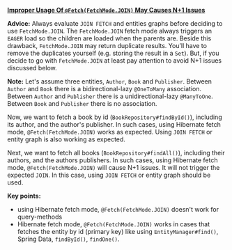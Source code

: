 
**[Improper Usage Of `@Fetch(FetchMode.JOIN)` May Causes N+1 Issues](https://github.com/andreipall/Spring-Boot-JPA/tree/master/HibernateSpringBootFetchJoinAndQueries)**

**Advice:** Always evaluate `JOIN FETCH` and entities graphs before deciding to use `FetchMode.JOIN`. The `FetchMode.JOIN` fetch mode always triggers an `EAGER` load so the children are loaded when the parents are. Beside this drawback, `FetchMode.JOIN` may return duplicate results. You’ll have to remove the duplicates yourself (e.g. storing the result in a `Set`). But, if you decide to go with `FetchMode.JOIN` at least pay attention to avoid N+1 issues discussed below.

**Note:** Let's assume three entities, `Author`, `Book` and `Publisher`. Between `Author` and `Book` there is a bidirectional-lazy `@OneToMany` association. Between `Author` and `Publisher` there is a unidirectional-lazy `@ManyToOne`. Between `Book` and `Publisher` there is no association.

Now, we want to fetch a book by id (`BookRepository#findById()`), including its author, and the author's publisher. In such cases, using Hibernate fetch mode, `@Fetch(FetchMode.JOIN)` works as expected. Using `JOIN FETCH` or entity graph is also working as expected.

Next, we want to fetch all books (`BookRepository#findAll()`), including their authors, and the authors publishers. In such cases, using Hibernate fetch mode, `@Fetch(FetchMode.JOIN)` will cause N+1 issues. It will not trigger the expected `JOIN`. In this case, using `JOIN FETCH` or entity graph should be used.

**Key points:**
- using Hibernate fetch mode, `@Fetch(FetchMode.JOIN)` doesn't work for query-methods
- Hibernate fetch mode, `@Fetch(FetchMode.JOIN)` works in cases that fetches the entity by id (primary key) like using `EntityManager#find()`, Spring Data, `findById()`, `findOne()`.
